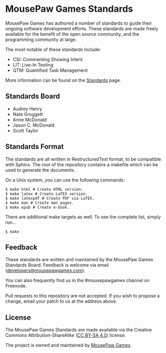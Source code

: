 MousePaw Games Standards
=====================

MousePaw Games has authored a number of standards to guide their
ongoing software development efforts. These standards are
made freely available for the benefit of the open source
community, and the programming community at large.

The most notable of these standards include:

 - CSI: Commenting Showing Intent
 - LIT: Live-In Testing
 - QTM: Quantified Task Management

More information can be found on the [Standards][1] page.

Standards Board
-------------
 - Audrey Henry
 - Nate Groggett
 - Anne McDonald
 - Jason C. McDonald
 - Scott Taylor

Standards Format
-------------
The standards are all written in RestructuredText format,
to be compatible with Sphinx. The root of the repository contains
a makefile which can be used to generate the documents.

On a Unix system, you can use the following commands:

    $ make html # Create HTML version.
    $ make latex # Create LaTEX version.
    $ make latexpdf # Create PDF via LaTEX.
    $ make man # Create man pages.
    $ make epub # Create e-book.

There are additional make targets as well. To see the complete list, simply run...

    $ make

Feedback
-------------
These standards are written and maintained by the
MousePaw Games Standards Board. Feedback is welcome
via email (developers@mousepawgames.com).

You can also frequently find us in the #mousepawgames
channel on Freenode.

Pull requests to this repository are not accepted. If
you wish to propose a change, email your patch to us
at the address above.

License
-------------
The MousePaw Games Standards are made available via the
Creative Commons Attribution-ShareAlike ([CC BY-SA 4.0][3]) license.

The project is owned and maintained by [MousePaw Games][2].

[1]: http://www.mousepawgames.com/standards
[2]: http://www.mousepawgames.com/opensource
[3]: https://creativecommons.org/licenses/by-sa/4.0/
